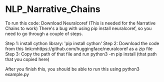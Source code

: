 # NLP_Narrative_Chains

To run this code: 
Download Neuralcoref (This is needed for the Narrative Chains to work)
There's a bug with using pip install neuralcoref, so you need to go through a couple of steps. 

Step 1:  install cython library: 'pip install cython'
Step 2: Download the code from this link:mhttps://github.com/huggingface/neuralcoref as a zip file 
Step 3: Copy the path of that file and run python3 -m pip install (that path that you copied here)

After you finish this, you should be able to run this using python3 example.py

